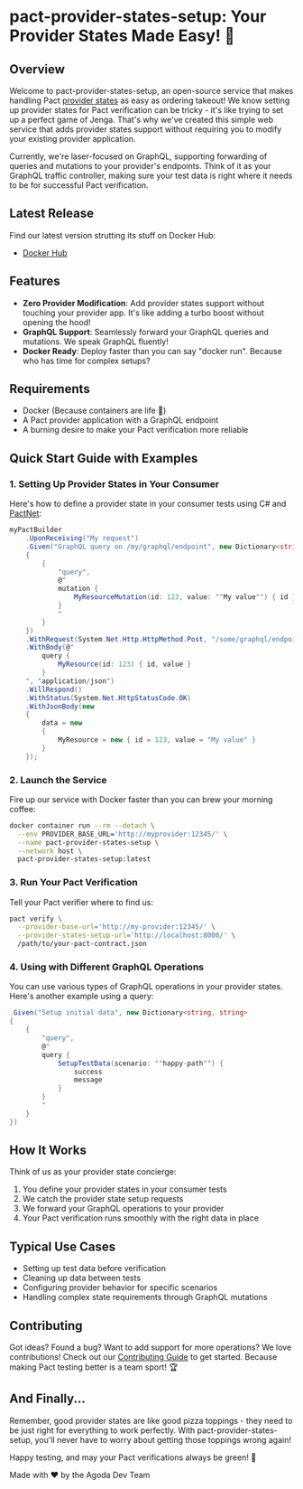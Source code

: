 # pact-provider-states-setup: Your Provider States Made Easy! 🎯
## Overview
Welcome to pact-provider-states-setup, an open-source service that makes handling Pact [provider states](https://docs.pact.io/getting_started/provider_states) as easy as ordering takeout! We know setting up provider states for Pact verification can be tricky - it's like trying to set up a perfect game of Jenga. That's why we've created this simple web service that adds provider states support without requiring you to modify your existing provider application.

Currently, we're laser-focused on GraphQL, supporting forwarding of queries and mutations to your provider's endpoints. Think of it as your GraphQL traffic controller, making sure your test data is right where it needs to be for successful Pact verification.

## Latest Release
Find our latest version strutting its stuff on Docker Hub:
- [Docker Hub](https://hub.docker.com/r/agoda/pact-provider-states-setup)

## Features
- **Zero Provider Modification**: Add provider states support without touching your provider app. It's like adding a turbo boost without opening the hood!
- **GraphQL Support**: Seamlessly forward your GraphQL queries and mutations. We speak GraphQL fluently!
- **Docker Ready**: Deploy faster than you can say "docker run". Because who has time for complex setups?

## Requirements
- Docker (Because containers are life 🐳)
- A Pact provider application with a GraphQL endpoint
- A burning desire to make your Pact verification more reliable

## Quick Start Guide with Examples

### 1. Setting Up Provider States in Your Consumer
Here's how to define a provider state in your consumer tests using C# and [PactNet](https://www.nuget.org/packages/PactNet/):

```csharp
myPactBuilder
    .UponReceiving("My request")
    .Given("GraphQL query on /my/graphql/endpoint", new Dictionary<string, string>
    {
        {
            "query",
            @"
            mutation {
                MyResourceMutation(id: 123, value: ""My value"") { id }
            }
            "
        }
    })
    .WithRequest(System.Net.Http.HttpMethod.Post, "/some/graphql/endpoint")
    .WithBody(@"
        query {
            MyResource(id: 123) { id, value }
        }
    ", "application/json")
    .WillRespond()
    .WithStatus(System.Net.HttpStatusCode.OK)
    .WithJsonBody(new
    {
        data = new
        {
            MyResource = new { id = 123, value = "My value" }
        }
    });
```

### 2. Launch the Service
Fire up our service with Docker faster than you can brew your morning coffee:

```bash
docker container run --rm --detach \
  --env PROVIDER_BASE_URL='http://myprovider:12345/' \
  --name pact-provider-states-setup \
  --network host \
  pact-provider-states-setup:latest
```

### 3. Run Your Pact Verification
Tell your Pact verifier where to find us:

```bash
pact verify \
  --provider-base-url='http://my-provider:12345/' \
  --provider-states-setup-url='http://localhost:8000/' \
  /path/to/your-pact-contract.json
```

### 4. Using with Different GraphQL Operations
You can use various types of GraphQL operations in your provider states. Here's another example using a query:

```csharp
.Given("Setup initial data", new Dictionary<string, string>
{
    {
        "query",
        @"
        query {
            SetupTestData(scenario: ""happy-path"") {
                success
                message
            }
        }
        "
    }
})
```

## How It Works
Think of us as your provider state concierge:
1. You define your provider states in your consumer tests
2. We catch the provider state setup requests
3. We forward your GraphQL operations to your provider
4. Your Pact verification runs smoothly with the right data in place

## Typical Use Cases
- Setting up test data before verification
- Cleaning up data between tests
- Configuring provider behavior for specific scenarios
- Handling complex state requirements through GraphQL mutations

## Contributing
Got ideas? Found a bug? Want to add support for more operations? We love contributions! Check out our [Contributing Guide](CONTRIBUTING.md) to get started. Because making Pact testing better is a team sport! 🏆

## And Finally...
Remember, good provider states are like good pizza toppings - they need to be just right for everything to work perfectly. With pact-provider-states-setup, you'll never have to worry about getting those toppings wrong again!

Happy testing, and may your Pact verifications always be green! 💚

Made with ❤️ by the Agoda Dev Team

